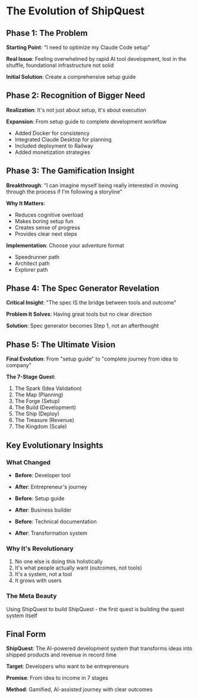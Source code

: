 # The Evolution of ShipQuest

## Phase 1: The Problem
**Starting Point**: "I need to optimize my Claude Code setup"

**Real Issue**: Feeling overwhelmed by rapid AI tool development, lost in the shuffle, foundational infrastructure not solid

**Initial Solution**: Create a comprehensive setup guide

## Phase 2: Recognition of Bigger Need
**Realization**: It's not just about setup, it's about execution

**Expansion**: From setup guide to complete development workflow
- Added Docker for consistency
- Integrated Claude Desktop for planning
- Included deployment to Railway
- Added monetization strategies

## Phase 3: The Gamification Insight
**Breakthrough**: "I can imagine myself being really interested in moving through the process if I'm following a storyline"

**Why It Matters**:
- Reduces cognitive overload
- Makes boring setup fun
- Creates sense of progress
- Provides clear next steps

**Implementation**: Choose your adventure format
- Speedrunner path
- Architect path
- Explorer path

## Phase 4: The Spec Generator Revelation
**Critical Insight**: "The spec IS the bridge between tools and outcome"

**Problem It Solves**: Having great tools but no clear direction

**Solution**: Spec generator becomes Step 1, not an afterthought

## Phase 5: The Ultimate Vision
**Final Evolution**: From "setup guide" to "complete journey from idea to company"

**The 7-Stage Quest**:
1. The Spark (Idea Validation)
2. The Map (Planning)
3. The Forge (Setup)
4. The Build (Development)
5. The Ship (Deploy)
6. The Treasure (Revenue)
7. The Kingdom (Scale)

## Key Evolutionary Insights

### What Changed
- **Before**: Developer tool
- **After**: Entrepreneur's journey

- **Before**: Setup guide
- **After**: Business builder

- **Before**: Technical documentation
- **After**: Transformation system

### Why It's Revolutionary
1. No one else is doing this holistically
2. It's what people actually want (outcomes, not tools)
3. It's a system, not a tool
4. It grows with users

### The Meta Beauty
Using ShipQuest to build ShipQuest - the first quest is building the quest system itself

## Final Form
**ShipQuest**: The AI-powered development system that transforms ideas into shipped products and revenue in record time

**Target**: Developers who want to be entrepreneurs

**Promise**: From idea to income in 7 stages

**Method**: Gamified, AI-assisted journey with clear outcomes

